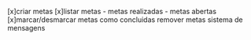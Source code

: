 [x]criar metas
[x]listar metas
    - metas realizadas
    - metas abertas
[x]marcar/desmarcar metas como concluidas
remover metas
sistema de mensagens 